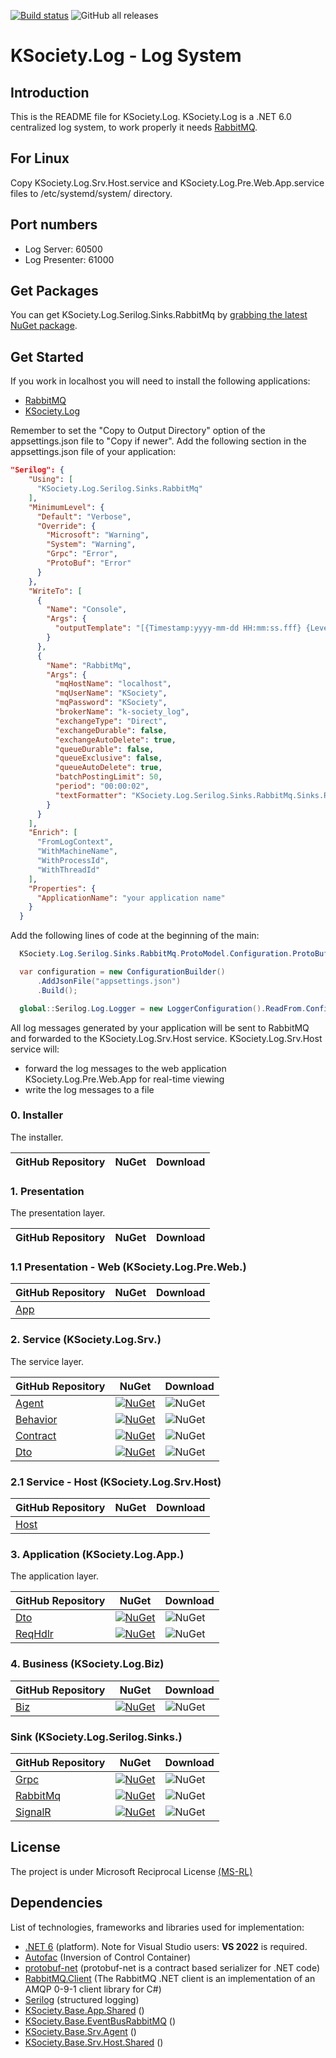 [![Build status](https://ci.appveyor.com/api/projects/status/30w1cj6jnexc0mai?svg=true)](https://ci.appveyor.com/project/maniglia/ksociety-log)
![GitHub all releases](https://img.shields.io/github/downloads/K-Society/KSociety.Log/total)

# KSociety.Log - Log System

## Introduction

This is the README file for KSociety.Log.
KSociety.Log is a .NET 6.0 centralized log system, to work properly it needs [RabbitMQ](https://github.com/K-Society/KSociety.RabbitMQ.Install/releases).

## For Linux
Copy KSociety.Log.Srv.Host.service and KSociety.Log.Pre.Web.App.service files to /etc/systemd/system/ directory.

## Port numbers
- Log Server: 60500
- Log Presenter: 61000

## Get Packages

You can get KSociety.Log.Serilog.Sinks.RabbitMq by [grabbing the latest NuGet package](https://www.nuget.org/packages/KSociety.Log.Serilog.Sinks.RabbitMq/).

## Get Started

If you work in localhost you will need to install the following applications:
- [RabbitMQ](https://github.com/K-Society/KSociety.RabbitMQ.Install/releases)
- [KSociety.Log](https://github.com/K-Society/KSociety.Log/releases)


Remember to set the "Copy to Output Directory" option of the appsettings.json file to "Copy if newer".
Add the following section in the appsettings.json file of your application:

```json
"Serilog": {
    "Using": [
      "KSociety.Log.Serilog.Sinks.RabbitMq"
    ],
    "MinimumLevel": {
      "Default": "Verbose",
      "Override": {
        "Microsoft": "Warning",
        "System": "Warning",
        "Grpc": "Error",
        "ProtoBuf": "Error"
      }
    },
    "WriteTo": [
      {
        "Name": "Console",
        "Args": {
          "outputTemplate": "[{Timestamp:yyyy-mm-dd HH:mm:ss.fff} {Level:u3}] [{MachineName}] [{SourceContext}] {Message}{NewLine:1}{Exception:1}"
        }
      },
      {
        "Name": "RabbitMq",
        "Args": {
          "mqHostName": "localhost",
          "mqUserName": "KSociety",
          "mqPassword": "KSociety",
          "brokerName": "k-society_log",
          "exchangeType": "Direct",
          "exchangeDurable": false,
          "exchangeAutoDelete": true,
          "queueDurable": false,
          "queueExclusive": false,
          "queueAutoDelete": true,
          "batchPostingLimit": 50,
          "period": "00:00:02",
          "textFormatter": "KSociety.Log.Serilog.Sinks.RabbitMq.Sinks.RabbitMq.Output.LogEventFormatter, KSociety.Log.Serilog.Sinks.RabbitMq"
        }
      }
    ],
    "Enrich": [
      "FromLogContext",
      "WithMachineName",
      "WithProcessId",
      "WithThreadId"
    ],
    "Properties": {
      "ApplicationName": "your application name"
    }
  }
  ```
  Add the following lines of code at the beginning of the main:

  ```csharp
    KSociety.Log.Serilog.Sinks.RabbitMq.ProtoModel.Configuration.ProtoBufConfiguration();

    var configuration = new ConfigurationBuilder()
        .AddJsonFile("appsettings.json")
        .Build();

    global::Serilog.Log.Logger = new LoggerConfiguration().ReadFrom.Configuration(configuration).CreateLogger();
  ```

  All log messages generated by your application will be sent to RabbitMQ and forwarded to the KSociety.Log.Srv.Host service.
  KSociety.Log.Srv.Host service will:
  - forward the log messages to the web application KSociety.Log.Pre.Web.App for real-time viewing
  - write the log messages to a file

### 0. Installer
The installer.

| GitHub Repository | NuGet | Download |
| ------------- | ------------- | ------------- |

### 1. Presentation
The presentation layer.

| GitHub Repository | NuGet | Download |
| ------------- | ------------- | ------------- |

### 1.1 Presentation - Web (KSociety.Log.Pre.Web.)
| GitHub Repository | NuGet | Download |
| ------------- | ------------- | ------------- |
| [App](https://github.com/K-Society/KSociety.Log/tree/master/Src/01/01/Web/KSociety.Log.Pre.Web.App) |  |  |

### 2. Service (KSociety.Log.Srv.)
The service layer.

| GitHub Repository | NuGet | Download |
| ------------- | ------------- | ------------- |
| [Agent](https://github.com/K-Society/KSociety.Log/tree/master/Src/01/02/KSociety.Log.Srv.Agent) | [![NuGet](https://img.shields.io/nuget/v/KSociety.Log.Srv.Agent)](https://www.nuget.org/packages/KSociety.Log.Srv.Agent) | ![NuGet](https://img.shields.io/nuget/dt/KSociety.Log.Srv.Agent) |
| [Behavior](https://github.com/K-Society/KSociety.Log/tree/master/Src/01/02/KSociety.Log.Srv.Behavior) | [![NuGet](https://img.shields.io/nuget/v/KSociety.Log.Srv.Behavior)](https://www.nuget.org/packages/KSociety.Log.Srv.Behavior) | ![NuGet](https://img.shields.io/nuget/dt/KSociety.Log.Srv.Behavior) |
| [Contract](https://github.com/K-Society/KSociety.Log/tree/master/Src/01/02/KSociety.Log.Srv.Contract) | [![NuGet](https://img.shields.io/nuget/v/KSociety.Log.Srv.Contract)](https://www.nuget.org/packages/KSociety.Log.Srv.Contract) | ![NuGet](https://img.shields.io/nuget/dt/KSociety.Log.Srv.Contract) |
| [Dto](https://github.com/K-Society/KSociety.Log/tree/master/Src/01/02/KSociety.Log.Srv.Dto) | [![NuGet](https://img.shields.io/nuget/v/KSociety.Log.Srv.Dto)](https://www.nuget.org/packages/KSociety.Log.Srv.Dto) | ![NuGet](https://img.shields.io/nuget/dt/KSociety.Log.Srv.Dto) |

### 2.1 Service - Host (KSociety.Log.Srv.Host)

| GitHub Repository | NuGet | Download |
| ------------- | ------------- | ------------- |
| [Host](https://github.com/K-Society/KSociety.Log/tree/master/Src/01/02/Host/KSociety.Log.Srv.Host) |  |  |

### 3. Application (KSociety.Log.App.)
The application layer.

| GitHub Repository | NuGet | Download |
| ------------- | ------------- | ------------- |
| [Dto](https://github.com/K-Society/KSociety.Log/tree/develop/Src/01/03/KSociety.Log.App.Dto) | [![NuGet](https://img.shields.io/nuget/v/KSociety.Log.App.Dto)](https://www.nuget.org/packages/KSociety.Log.App.Dto) | ![NuGet](https://img.shields.io/nuget/dt/KSociety.Log.App.Dto) |
| [ReqHdlr](https://github.com/K-Society/KSociety.Log/tree/develop/Src/01/03/KSociety.Log.App.ReqHdlr) | [![NuGet](https://img.shields.io/nuget/v/KSociety.Log.App.ReqHdlr)](https://www.nuget.org/packages/KSociety.Log.App.ReqHdlr) | ![NuGet](https://img.shields.io/nuget/dt/KSociety.Log.App.ReqHdlr) |

### 4. Business (KSociety.Log.Biz)
| GitHub Repository | NuGet | Download |
| ------------- | ------------- | ------------- |
| [Biz](https://github.com/K-Society/KSociety.Log/tree/develop/Src/01/04/KSociety.Log.Biz) | [![NuGet](https://img.shields.io/nuget/v/KSociety.Log.Biz)](https://www.nuget.org/packages/KSociety.Log.Biz) | ![NuGet](https://img.shields.io/nuget/dt/KSociety.Log.Biz) |

### Sink (KSociety.Log.Serilog.Sinks.)
| GitHub Repository | NuGet | Download |
| ------------- | ------------- | ------------- |
| [Grpc](https://github.com/K-Society/KSociety.Log/tree/master/Src/01/Sink/KSociety.Log.Serilog.Sinks.Grpc) | [![NuGet](https://img.shields.io/nuget/v/KSociety.Log.Serilog.Sinks.Grpc)](https://www.nuget.org/packages/KSociety.Log.Serilog.Sinks.Grpc) | ![NuGet](https://img.shields.io/nuget/dt/KSociety.Log.Serilog.Sinks.Grpc) |
| [RabbitMq](https://github.com/K-Society/KSociety.Log/tree/master/Src/01/Sink/KSociety.Log.Serilog.Sinks.RabbitMq) | [![NuGet](https://img.shields.io/nuget/v/KSociety.Log.Serilog.Sinks.RabbitMq)](https://www.nuget.org/packages/KSociety.Log.Serilog.Sinks.RabbitMq) | ![NuGet](https://img.shields.io/nuget/dt/KSociety.Log.Serilog.Sinks.RabbitMq) |
| [SignalR](https://github.com/K-Society/KSociety.Log/tree/master/Src/01/Sink/KSociety.Log.Serilog.Sinks.SignalR) | [![NuGet](https://img.shields.io/nuget/v/KSociety.Log.Serilog.Sinks.SignalR)](https://www.nuget.org/packages/KSociety.Log.Serilog.Sinks.SignalR) | ![NuGet](https://img.shields.io/nuget/dt/KSociety.Log.Serilog.Sinks.SignalR) |

## License
The project is under Microsoft Reciprocal License [(MS-RL)](http://www.opensource.org/licenses/MS-RL)

## Dependencies

List of technologies, frameworks and libraries used for implementation:

- [.NET 6](https://dotnet.microsoft.com/download/dotnet/6.0) (platform). Note for Visual Studio users: **VS 2022** is required.
- [Autofac](https://autofac.org/) (Inversion of Control Container)
- [protobuf-net](https://github.com/protobuf-net/protobuf-net) (protobuf-net is a contract based serializer for .NET code)
- [RabbitMQ.Client](https://www.rabbitmq.com/dotnet.html) (The RabbitMQ .NET client is an implementation of an AMQP 0-9-1 client library for C#)
- [Serilog](https://serilog.net/) (structured logging)
- [KSociety.Base.App.Shared](https://github.com/K-Society/KSociety.Base/tree/develop/Src/01/03/KSociety.Base.App.Shared) ()
- [KSociety.Base.EventBusRabbitMQ](https://github.com/K-Society/KSociety.Base/tree/master/Src/01/KSocietyBaseEventBus/KSociety.Base.EventBusRabbitMQ) ()
- [KSociety.Base.Srv.Agent](https://github.com/K-Society/KSociety.Base/tree/develop/Src/01/02/KSociety.Base.Srv.Agent) ()
- [KSociety.Base.Srv.Host.Shared](https://github.com/K-Society/KSociety.Base/tree/develop/Src/01/02/KSociety.Base.Srv.Shared) ()
